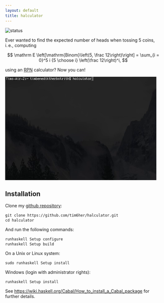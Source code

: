 ```yaml
---
layout: default
title: halculator
---
```


![status](https://travis-ci.org/tim6her/halculator.svg?branch=master)

Ever wanted to find the expected number of heads when
tossing 5 coins, i. e., computing

$$ \mathrm E \left[\mathrm{Binom}\left(5, \frac 12\right)\right] =
   \sum_{i = 0}^5 i {5 \choose i} \left(\frac 12\right)^i, $$

using an [RPN](https://en.wikipedia.org/wiki/Reverse_Polish_notation) calculator? Now you can!

![screen2](imgs/screen2.gif)

## Installation

Clone my [github repository](https://github.com/tim6her/halculator):

    git clone https://github.com/tim6her/halculator.git
    cd halculator

And run the following commands:

    runhaskell Setup configure
    runhaskell Setup build

On a Unix or Linux system:

    sudo runhaskell Setup install

Windows (login with administrator rights):

    runhaskell Setup install

See <https://wiki.haskell.org/Cabal/How_to_install_a_Cabal_package> for further details.
